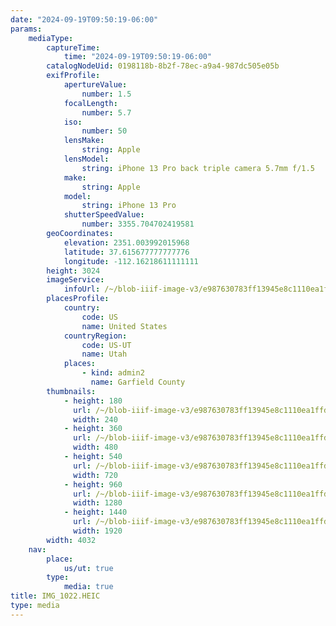```yaml
---
date: "2024-09-19T09:50:19-06:00"
params:
    mediaType:
        captureTime:
            time: "2024-09-19T09:50:19-06:00"
        catalogNodeUid: 0198118b-8b2f-78ec-a9a4-987dc505e05b
        exifProfile:
            apertureValue:
                number: 1.5
            focalLength:
                number: 5.7
            iso:
                number: 50
            lensMake:
                string: Apple
            lensModel:
                string: iPhone 13 Pro back triple camera 5.7mm f/1.5
            make:
                string: Apple
            model:
                string: iPhone 13 Pro
            shutterSpeedValue:
                number: 3355.704702419581
        geoCoordinates:
            elevation: 2351.003992015968
            latitude: 37.615677777777776
            longitude: -112.16218611111111
        height: 3024
        imageService:
            infoUrl: /~/blob-iiif-image-v3/e987630783ff13945e8c1110ea1ffdd3a6e408252110da37d167e7a102211113/info.json
        placesProfile:
            country:
                code: US
                name: United States
            countryRegion:
                code: US-UT
                name: Utah
            places:
                - kind: admin2
                  name: Garfield County
        thumbnails:
            - height: 180
              url: /~/blob-iiif-image-v3/e987630783ff13945e8c1110ea1ffdd3a6e408252110da37d167e7a102211113/full/240%2C180/0/default.jpg
              width: 240
            - height: 360
              url: /~/blob-iiif-image-v3/e987630783ff13945e8c1110ea1ffdd3a6e408252110da37d167e7a102211113/full/480%2C360/0/default.jpg
              width: 480
            - height: 540
              url: /~/blob-iiif-image-v3/e987630783ff13945e8c1110ea1ffdd3a6e408252110da37d167e7a102211113/full/720%2C540/0/default.jpg
              width: 720
            - height: 960
              url: /~/blob-iiif-image-v3/e987630783ff13945e8c1110ea1ffdd3a6e408252110da37d167e7a102211113/full/1280%2C960/0/default.jpg
              width: 1280
            - height: 1440
              url: /~/blob-iiif-image-v3/e987630783ff13945e8c1110ea1ffdd3a6e408252110da37d167e7a102211113/full/1920%2C1440/0/default.jpg
              width: 1920
        width: 4032
    nav:
        place:
            us/ut: true
        type:
            media: true
title: IMG_1022.HEIC
type: media
---
```

